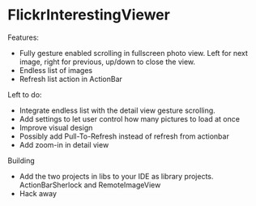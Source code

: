 FlickrInterestingViewer
=======================

Features:

- Fully gesture enabled scrolling in fullscreen photo view. Left for next image, right for previous, up/down to close the view.
- Endless list of images
- Refresh list action in ActionBar

Left to do:

- Integrate endless list with the detail view gesture scrolling.
- Add settings to let user control how many pictures to load at once
- Improve visual design
- Possibly add Pull-To-Refresh instead of refresh from actionbar
- Add zoom-in in detail view


Building

- Add the two projects in libs to your IDE as library projects. ActionBarSherlock and RemoteImageView
- Hack away